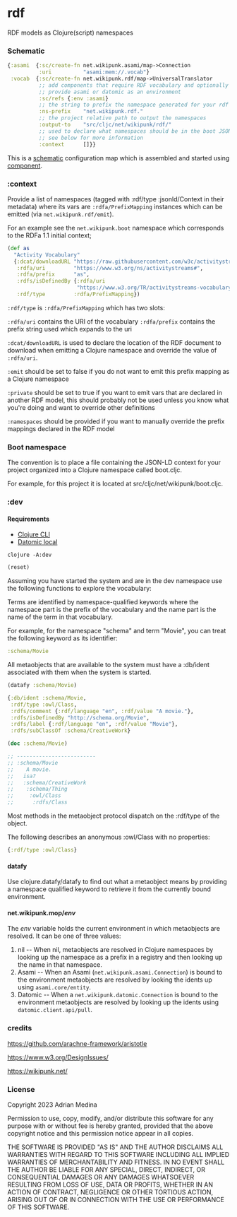 # rdf
RDF models as Clojure(script) namespaces

### Schematic

``` clojure
{:asami  {:sc/create-fn net.wikipunk.asami/map->Connection
          :uri          "asami:mem://.vocab"}
 :vocab  {:sc/create-fn net.wikipunk.rdf/map->UniversalTranslator
          ;; add components that require RDF vocabulary and optionally
	      ;; provide asami or datomic as an environment
	      :sc/refs {:env :asami}
	      ;; the string to prefix the namespace generated for your rdf models
          :ns-prefix    "net.wikipunk.rdf." 
          ;; the project relative path to output the namespaces
	      :output-to    "src/cljc/net/wikipunk/rdf/"
          ;; used to declare what namespaces should be in the boot JSON-LD context
          ;; see below for more information
          :context      []}}
```

This is a [schematic](https://github.com/walmartlabs/schematic)
configuration map which is assembled and started using
[component](https://github.com/stuartsierra/component).

### :context
Provide a list of namespaces (tagged with :rdf/type :jsonld/Context in
their metadata) where its vars are `:rdfa/PrefixMapping` instances which can be emitted (via
`net.wikipunk.rdf/emit`). 

For an example see the `net.wikipunk.boot` namespace which corresponds
to the RDFa 1.1 initial context;

``` clojure
(def as
  "Activity Vocabulary"
  {:dcat/downloadURL "https://raw.githubusercontent.com/w3c/activitystreams/master/vocabulary/activitystreams2.owl"
   :rdfa/uri         "https://www.w3.org/ns/activitystreams#",
   :rdfa/prefix      "as",
   :rdfs/isDefinedBy {:rdfa/uri
                      "https://www.w3.org/TR/activitystreams-vocabulary/"},
   :rdf/type         :rdfa/PrefixMapping})
```

`:rdf/type` is `:rdfa/PrefixMapping` which has two slots:

`:rdfa/uri` contains the URI of the vocabulary
`:rdfa/prefix` contains the prefix string used which expands to the
uri 

`:dcat/downloadURL` is used to declare the location of the RDF
document to download when emitting a Clojure namespace and override
the value of `:rdfa/uri`.

`:emit` should be set to false if you do not want to emit this prefix
mapping as a Clojure namespace

`:private` should be set to true if you want to emit vars that are
declared in another RDF model, this should probably not be used unless
you know what you're doing and want to override other definitions

`:namespaces` should be provided if you want to manually override the
prefix mappings declared in the RDF model

### Boot namespace
The convention is to place a file containing the JSON-LD context for
your project organized into a Clojure namespace called boot.cljc. 

For example, for this project it is located at
src/cljc/net/wikipunk/boot.cljc.

### :dev

#### Requirements
* [Clojure CLI](https://clojure.org/guides/install_clojure)
* [Datomic local](https://docs.datomic.com/cloud/datomic-local.html)

``` shell
clojure -A:dev
```

``` clojure
(reset)
```

Assuming you have started the system and are in the dev namespace use
the following functions to explore the vocabulary:

Terms are identified by namespace-qualified keywords where the
namespace part is the prefix of the vocabulary and the name part is
the name of the term in that vocabulary.

For example, for the namespace "schema" and term "Movie", you can
treat the following keyword as its identifier:

``` clojure
:schema/Movie
```

All metaobjects that are available to the system must have a :db/ident
associated with them when the system is started.

``` clojure
(datafy :schema/Movie)
```

``` clojure
{:db/ident :schema/Movie,
 :rdf/type :owl/Class,
 :rdfs/comment {:rdf/language "en", :rdf/value "A movie."},
 :rdfs/isDefinedBy "http://schema.org/Movie",
 :rdfs/label {:rdf/language "en", :rdf/value "Movie"},
 :rdfs/subClassOf :schema/CreativeWork}
```

``` clojure
(doc :schema/Movie)
```

``` clojure
;; -------------------------
;; :schema/Movie
;;    A movie.
;;   isa?
;;   :schema/CreativeWork
;;    :schema/Thing
;;     :owl/Class
;;      :rdfs/Class
```

Most methods in the metaobject protocol dispatch on the :rdf/type of
the object.

The following describes an anonymous :owl/Class with no properties:
``` clojure
{:rdf/type :owl/Class}
```

#### datafy
Use clojure.datafy/datafy to find out what a metaobject means by
providing a namespace qualified keyword to retrieve it from the
currently bound environment.

#### net.wikipunk.mop/*env*
The *env* variable holds the current environment in which metaobjects
are resolved. It can be one of three values:

1. nil -- When nil, metaobjects are resolved in Clojure namespaces by
   looking up the namespace as a prefix in a registry and then looking
   up the name in that namespace.
2. Asami -- When an Asami (`net.wikipunk.asami.Connection`) is bound
   to the environment metaobjects are resolved by looking the idents
   up using `asami.core/entity`.
3. Datomic -- When a `net.wikipunk.datomic.Connection` is bound to the
   environment metaobjects are resolved by looking up the idents using
   `datomic.client.api/pull`.


### credits
https://github.com/arachne-framework/aristotle

https://www.w3.org/DesignIssues/

https://wikipunk.net/

### License
Copyright 2023 Adrian Medina

Permission to use, copy, modify, and/or distribute this software for
any purpose with or without fee is hereby granted, provided that the
above copyright notice and this permission notice appear in all
copies.

THE SOFTWARE IS PROVIDED "AS IS" AND THE AUTHOR DISCLAIMS ALL
WARRANTIES WITH REGARD TO THIS SOFTWARE INCLUDING ALL IMPLIED
WARRANTIES OF MERCHANTABILITY AND FITNESS. IN NO EVENT SHALL THE
AUTHOR BE LIABLE FOR ANY SPECIAL, DIRECT, INDIRECT, OR CONSEQUENTIAL
DAMAGES OR ANY DAMAGES WHATSOEVER RESULTING FROM LOSS OF USE, DATA OR
PROFITS, WHETHER IN AN ACTION OF CONTRACT, NEGLIGENCE OR OTHER
TORTIOUS ACTION, ARISING OUT OF OR IN CONNECTION WITH THE USE OR
PERFORMANCE OF THIS SOFTWARE.

